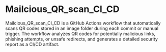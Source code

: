 # Mailcious_QR_scan_CI_CD
Mailcious_QR_scan_CI_CD is a GitHub Actions workflow that automatically scans QR codes stored in an image folder during each commit or manual trigger. The workflow analyzes QR codes for potentially malicious links, phishing attempts, or unsafe redirects, and generates a detailed security report as a CI/CD artifact.
